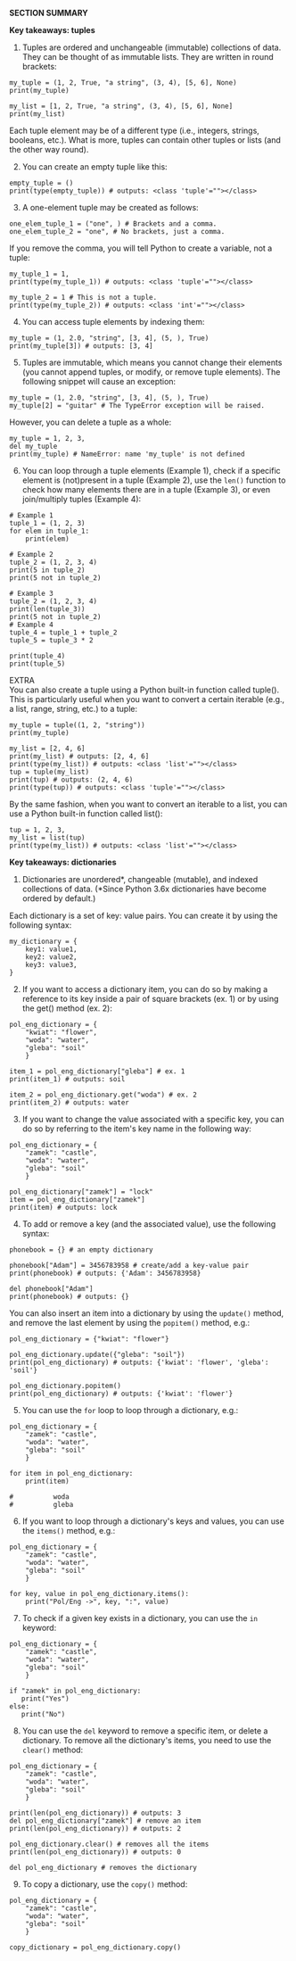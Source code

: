 **SECTION SUMMARY**

**Key takeaways: tuples**
1. Tuples are ordered and unchangeable (immutable) collections of data. They can be thought of as immutable lists. They are written in round brackets:
```
my_tuple = (1, 2, True, "a string", (3, 4), [5, 6], None)
print(my_tuple)
 
my_list = [1, 2, True, "a string", (3, 4), [5, 6], None]
print(my_list)
```

Each tuple element may be of a different type (i.e., integers, strings, booleans, etc.). What is more, tuples can contain other tuples or lists (and the other way round).

2. You can create an empty tuple like this:
```
empty_tuple = ()
print(type(empty_tuple)) # outputs: <class 'tuple'=""></class>
```

3. A one-element tuple may be created as follows:
```
one_elem_tuple_1 = ("one", ) # Brackets and a comma.
one_elem_tuple_2 = "one", # No brackets, just a comma.
``` 

If you remove the comma, you will tell Python to create a variable, not a tuple:
```
my_tuple_1 = 1,
print(type(my_tuple_1)) # outputs: <class 'tuple'=""></class>
 
my_tuple_2 = 1 # This is not a tuple.
print(type(my_tuple_2)) # outputs: <class 'int'=""></class>
```

4. You can access tuple elements by indexing them:
```
my_tuple = (1, 2.0, "string", [3, 4], (5, ), True)
print(my_tuple[3]) # outputs: [3, 4]
``` 

5. Tuples are immutable, which means you cannot change their elements (you cannot append tuples, or modify, or remove tuple elements). The following snippet will cause an exception:
```
my_tuple = (1, 2.0, "string", [3, 4], (5, ), True)
my_tuple[2] = "guitar" # The TypeError exception will be raised.
```

However, you can delete a tuple as a whole:
```
my_tuple = 1, 2, 3,
del my_tuple
print(my_tuple) # NameError: name 'my_tuple' is not defined
```

6. You can loop through a tuple elements (Example 1), check if a specific element is (not)present in a tuple (Example 2), use the `len()` function to check how many elements there are in a tuple (Example 3), or even join/multiply tuples (Example 4):
```
# Example 1
tuple_1 = (1, 2, 3)
for elem in tuple_1:
    print(elem)
 
# Example 2
tuple_2 = (1, 2, 3, 4)
print(5 in tuple_2)
print(5 not in tuple_2)
 
# Example 3
tuple_2 = (1, 2, 3, 4)
print(len(tuple_3))
print(5 not in tuple_2)
# Example 4
tuple_4 = tuple_1 + tuple_2
tuple_5 = tuple_3 * 2
 
print(tuple_4)
print(tuple_5)
``` 

  EXTRA  
You can also create a tuple using a Python built-in function called tuple(). This is particularly useful when you want to convert a certain iterable (e.g., a list, range, string, etc.) to a tuple:
```
my_tuple = tuple((1, 2, "string"))
print(my_tuple)
 
my_list = [2, 4, 6]
print(my_list) # outputs: [2, 4, 6]
print(type(my_list)) # outputs: <class 'list'=""></class>
tup = tuple(my_list)
print(tup) # outputs: (2, 4, 6)
print(type(tup)) # outputs: <class 'tuple'=""></class>
``` 

By the same fashion, when you want to convert an iterable to a list, you can use a Python built-in function called list():
```
tup = 1, 2, 3,
my_list = list(tup)
print(type(my_list)) # outputs: <class 'list'=""></class>
```

**Key takeaways: dictionaries**

1. Dictionaries are unordered*, changeable (mutable), and indexed collections of data. (*Since Python 3.6x dictionaries have become ordered by default.)

Each dictionary is a set of key: value pairs. You can create it by using the following syntax:
```
my_dictionary = {
    key1: value1,
    key2: value2,
    key3: value3,
}
``` 

2. If you want to access a dictionary item, you can do so by making a reference to its key inside a pair of square brackets (ex. 1) or by using the get() method (ex. 2):
```
pol_eng_dictionary = {
    "kwiat": "flower",
    "woda": "water",
    "gleba": "soil"
    }
 
item_1 = pol_eng_dictionary["gleba"] # ex. 1
print(item_1) # outputs: soil
 
item_2 = pol_eng_dictionary.get("woda") # ex. 2
print(item_2) # outputs: water
``` 

3. If you want to change the value associated with a specific key, you can do so by referring to the item's key name in the following way:
```
pol_eng_dictionary = {
    "zamek": "castle",
    "woda": "water",
    "gleba": "soil"
    }
 
pol_eng_dictionary["zamek"] = "lock"
item = pol_eng_dictionary["zamek"]
print(item) # outputs: lock
``` 

4. To add or remove a key (and the associated value), use the following syntax:
```
phonebook = {} # an empty dictionary
 
phonebook["Adam"] = 3456783958 # create/add a key-value pair
print(phonebook) # outputs: {'Adam': 3456783958}
 
del phonebook["Adam"]
print(phonebook) # outputs: {}
``` 

You can also insert an item into a dictionary by using the `update()` method, and remove the last element by using the `popitem()` method, e.g.:
```
pol_eng_dictionary = {"kwiat": "flower"}
 
pol_eng_dictionary.update({"gleba": "soil"})
print(pol_eng_dictionary) # outputs: {'kwiat': 'flower', 'gleba': 'soil'}
 
pol_eng_dictionary.popitem()
print(pol_eng_dictionary) # outputs: {'kwiat': 'flower'}
``` 

5. You can use the `for` loop to loop through a dictionary, e.g.:
```
pol_eng_dictionary = {
    "zamek": "castle",
    "woda": "water",
    "gleba": "soil"
    }
 
for item in pol_eng_dictionary:
    print(item)
 
#          woda
#          gleba
``` 

6. If you want to loop through a dictionary's keys and values, you can use the `items()` method, e.g.:
```
pol_eng_dictionary = {
    "zamek": "castle",
    "woda": "water",
    "gleba": "soil"
    }
 
for key, value in pol_eng_dictionary.items():
    print("Pol/Eng ->", key, ":", value)
``` 

7. To check if a given key exists in a dictionary, you can use the `in` keyword:
```
pol_eng_dictionary = {
    "zamek": "castle",
    "woda": "water",
    "gleba": "soil"
    }
 
if "zamek" in pol_eng_dictionary:
   print("Yes")
else:
   print("No")
``` 

8. You can use the `del` keyword to remove a specific item, or delete a dictionary. To remove all the dictionary's items, you need to use the `clear()` method:
```
pol_eng_dictionary = {
    "zamek": "castle",
    "woda": "water",
    "gleba": "soil"
    }
 
print(len(pol_eng_dictionary)) # outputs: 3
del pol_eng_dictionary["zamek"] # remove an item
print(len(pol_eng_dictionary)) # outputs: 2
 
pol_eng_dictionary.clear() # removes all the items
print(len(pol_eng_dictionary)) # outputs: 0
 
del pol_eng_dictionary # removes the dictionary
```

9. To copy a dictionary, use the `copy()` method:
```
pol_eng_dictionary = {
    "zamek": "castle",
    "woda": "water",
    "gleba": "soil"
    }
 
copy_dictionary = pol_eng_dictionary.copy()
```